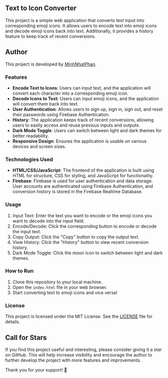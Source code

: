 ## Text to Icon Converter

This project is a simple web application that converts text input into corresponding emoji icons. It allows users to encode text into emoji icons and decode emoji icons back into text. Additionally, it provides a history feature to keep track of recent conversions.

## Author
This project is developed by [MinhNhatPhan](https://www.facebook.com/MinaPhan2815).

### Features

- **Encode Text to Icons**: Users can input text, and the application will convert each character into a corresponding emoji icon.
- **Decode Icons to Text**: Users can input emoji icons, and the application will convert them back into text.
- **User Authentication**: Allows users to sign up, sign in, sign out, and reset their passwords using Firebase Authentication.
- **History**: The application keeps track of recent conversions, allowing users to easily access and reuse previous inputs and outputs.
- **Dark Mode Toggle**: Users can switch between light and dark themes for better readability.
- **Responsive Design**: Ensures the application is usable on various devices and screen sizes.

### Technologies Used

- **HTML/CSS/JavaScript**: The frontend of the application is built using HTML for structure, CSS for styling, and JavaScript for functionality.
- **Firebase**: Firebase is used for user authentication and data storage. User accounts are authenticated using Firebase Authentication, and conversion history is stored in the Firebase Realtime Database.
  
### Usage

1. Input Text: Enter the text you want to encode or the emoji icons you want to decode into the input field.
2. Encode/Decode: Click the corresponding button to encode or decode the input text.
3. Copy Output: Click the "Copy" button to copy the output text.
4. View History: Click the "History" button to view recent conversion history.
5. Dark Mode Toggle: Click the moon icon to switch between light and dark themes.

### How to Run

1. Clone this repository to your local machine.
2. Open the `index.html` file in your web browser.
3. Start converting text to emoji icons and vice versa!

### License

This project is licensed under the MIT License. See the [LICENSE](LICENSE) file for details.

## Call for Stars
If you find this project useful and interesting, please consider giving it a star on GitHub. This will help increase visibility and encourage the author to further develop the project with more features and improvements.

Thank you for your support! 🌟